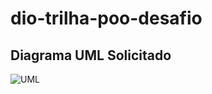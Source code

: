 # dio-trilha-poo-desafio

## Diagrama UML Solicitado

![UML](https://github.com/andrade-regis/dio-trilha-poo-desafio/assets/65834256/ddb089f3-786c-4653-b525-319cd1d1124e)
